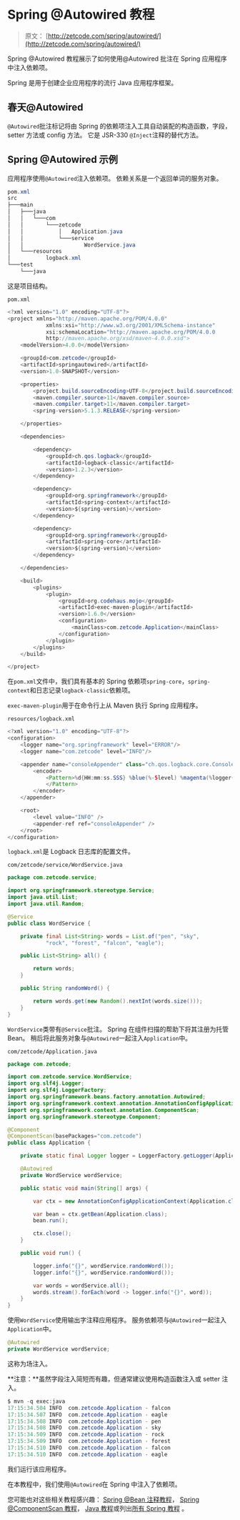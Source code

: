 # Spring @Autowired 教程

> 原文： [http://zetcode.com/spring/autowired/](http://zetcode.com/spring/autowired/)

Spring @Autowired 教程展示了如何使用@Autowired 批注在 Spring 应用程序中注入依赖项。

Spring 是用于创建企业应用程序的流行 Java 应用程序框架。

## 春天@Autowired

`@Autowired`批注标记将由 Spring 的依赖项注入工具自动装配的构造函数，字段，setter 方法或 config 方法。 它是 JSR-330 `@Inject`注释的替代方法。

## Spring @Autowired 示例

应用程序使用`@Autowired`注入依赖项。 依赖关系是一个返回单词的服务对象。

```java
pom.xml
src
├───main
│   ├───java
│   │   └───com
│   │       └───zetcode
│   │           │   Application.java
│   │           └───service
│   │                   WordService.java
│   └───resources
│           logback.xml
└───test
    └───java

```

这是项目结构。

`pom.xml`

```java
<?xml version="1.0" encoding="UTF-8"?>
<project xmlns="http://maven.apache.org/POM/4.0.0"
            xmlns:xsi="http://www.w3.org/2001/XMLSchema-instance"
            xsi:schemaLocation="http://maven.apache.org/POM/4.0.0
            http://maven.apache.org/xsd/maven-4.0.0.xsd">
    <modelVersion>4.0.0</modelVersion>

    <groupId>com.zetcode</groupId>
    <artifactId>springautowired</artifactId>
    <version>1.0-SNAPSHOT</version>

    <properties>
        <project.build.sourceEncoding>UTF-8</project.build.sourceEncoding>
        <maven.compiler.source>11</maven.compiler.source>
        <maven.compiler.target>11</maven.compiler.target>
        <spring-version>5.1.3.RELEASE</spring-version>

    </properties>

    <dependencies>

        <dependency>
            <groupId>ch.qos.logback</groupId>
            <artifactId>logback-classic</artifactId>
            <version>1.2.3</version>
        </dependency>

        <dependency>
            <groupId>org.springframework</groupId>
            <artifactId>spring-context</artifactId>
            <version>${spring-version}</version>
        </dependency>

        <dependency>
            <groupId>org.springframework</groupId>
            <artifactId>spring-core</artifactId>
            <version>${spring-version}</version>
        </dependency>      

    </dependencies>

    <build>
        <plugins>
            <plugin>
                <groupId>org.codehaus.mojo</groupId>
                <artifactId>exec-maven-plugin</artifactId>
                <version>1.6.0</version>
                <configuration>
                    <mainClass>com.zetcode.Application</mainClass>
                </configuration>
            </plugin>
        </plugins>
    </build>

</project>

```

在`pom.xml`文件中，我们具有基本的 Spring 依赖项`spring-core`，`spring-context`和日志记录`logback-classic`依赖项。

`exec-maven-plugin`用于在命令行上从 Maven 执行 Spring 应用程序。

`resources/logback.xml`

```java
<?xml version="1.0" encoding="UTF-8"?>
<configuration>
    <logger name="org.springframework" level="ERROR"/>
    <logger name="com.zetcode" level="INFO"/>

    <appender name="consoleAppender" class="ch.qos.logback.core.ConsoleAppender">
        <encoder>
            <Pattern>%d{HH:mm:ss.SSS} %blue(%-5level) %magenta(%logger{36}) - %msg %n
            </Pattern>
        </encoder>
    </appender>

    <root>
        <level value="INFO" />
        <appender-ref ref="consoleAppender" />
    </root>
</configuration>

```

`logback.xml`是 Logback 日志库的配置文件。

`com/zetcode/service/WordService.java`

```java
package com.zetcode.service;

import org.springframework.stereotype.Service;
import java.util.List;
import java.util.Random;

@Service
public class WordService {

    private final List<String> words = List.of("pen", "sky",
            "rock", "forest", "falcon", "eagle");

    public List<String> all() {

        return words;
    }

    public String randomWord() {

        return words.get(new Random().nextInt(words.size()));
    }
}

```

`WordService`类带有`@Service`批注。 Spring 在组件扫描的帮助下将其注册为托管 Bean。 稍后将此服务对象与`@Autowired`一起注入`Application`中。

`com/zetcode/Application.java`

```java
package com.zetcode;

import com.zetcode.service.WordService;
import org.slf4j.Logger;
import org.slf4j.LoggerFactory;
import org.springframework.beans.factory.annotation.Autowired;
import org.springframework.context.annotation.AnnotationConfigApplicationContext;
import org.springframework.context.annotation.ComponentScan;
import org.springframework.stereotype.Component;

@Component
@ComponentScan(basePackages="com.zetcode")
public class Application {

    private static final Logger logger = LoggerFactory.getLogger(Application.class);

    @Autowired
    private WordService wordService;

    public static void main(String[] args) {

        var ctx = new AnnotationConfigApplicationContext(Application.class);

        var bean = ctx.getBean(Application.class);
        bean.run();

        ctx.close();
    }

    public void run() {

        logger.info("{}", wordService.randomWord());
        logger.info("{}", wordService.randomWord());

        var words = wordService.all();
        words.stream().forEach(word -> logger.info("{}", word));
    }
}

```

使用`WordService`使用输出字注释应用程序。 服务依赖项与`@Autowired`一起注入`Application`中。

```java
@Autowired
private WordService wordService;

```

这称为场注入。

**注意：**虽然字段注入简短而有趣，但通常建议使用构造函数注入或 setter 注入。

```java
$ mvn -q exec:java
17:15:34.504 INFO  com.zetcode.Application - falcon
17:15:34.507 INFO  com.zetcode.Application - eagle
17:15:34.508 INFO  com.zetcode.Application - pen
17:15:34.508 INFO  com.zetcode.Application - sky
17:15:34.509 INFO  com.zetcode.Application - rock
17:15:34.509 INFO  com.zetcode.Application - forest
17:15:34.510 INFO  com.zetcode.Application - falcon
17:15:34.510 INFO  com.zetcode.Application - eagle

```

我们运行该应用程序。

在本教程中，我们使用`@Autowired`在 Spring 中注入了依赖项。

您可能也对这些相关教程感兴趣： [Spring @Bean 注释教程](/spring/bean/)， [Spring @ComponentScan 教程](/spring/componentscan/)， [Java 教程](/lang/java/)或列出[所有 Spring 教程](/all/#spring) 。